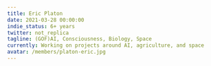 ```yaml
---
title: Eric Platon
date: 2021-03-28 00:00:00
indie_status: 6+ years
twitter: not_replica
tagline: (GOF)AI, Consciousness, Biology, Space
currently: Working on projects around AI, agriculture, and space
avatar: /members/platon-eric.jpg
---
```

